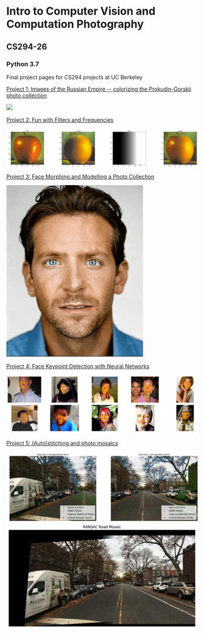 # Intro to Computer Vision and Computation Photography
## CS294-26
### Python 3.7

Final project pages for CS294 projects at UC Berkeley

[Project 1: Images of the Russian Empire -- colorizing the Prokudin-Gorskii photo collection](https://emaadkhwaja.github.io/CS294/emaad_khwaja_proj1_report/index.html)

![](https://emaadkhwaja.github.io/CS294/emaad_khwaja_proj1_report/images/emir.jpg)

[Project 2: Fun with Filters and Frequencies](https://emaadkhwaja.github.io/CS294/emaad_khwaja_proj_2/index.html)

![](images/orapple.jpg)

[Project 3: Face Morphing and Modelling a Photo Collection](https://emaadkhwaja.github.io/CS294/emaad_khwaja_proj_3/index.html)

![](images/movie.gif)

[Project 4: Face Keypoint Detection with Neural Networks](https://emaadkhwaja.github.io/CS294/emaad_khwaja_proj_4/index.html)

![](images/keypoint.jpg)

[Project 5: (Auto)stitching and photo mosaics](https://emaadkhwaja.github.io/CS294/emaad_khwaja_proj_5/index.html)

![](images/ransac%20points.jpg)
![](images/stitched.jpg)

